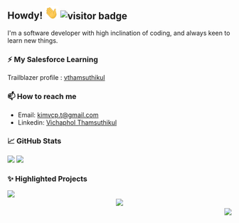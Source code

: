 <h2> 
  Howdy!
  <img src="wave.gif" width="30px">
  <img src="https://visitor-badge.glitch.me/badge?page_id=kimvcp&left_color=black&right_color=black" alt="visitor badge"/>
</h2>

I'm a software developer with high inclination of coding, and always keen to learn new things.

<h3>⚡ My Salesforce Learning</h3>

Trailblazer profile : [vthamsuthikul](https://trailblazer.me/id/vthamsuthikul)

<h3>📫 How to reach me</h3>

- Email: kimvcp.t@gmail.com
- Linkedin: [Vichaphol Thamsuthikul](https://www.linkedin.com/in/vichaphol-thamsuthikul-ba0838184)

<h3>📈 GitHub Stats</h3>

<span>
  <img width="55%" src="https://github-readme-stats.vercel.app/api?username=kimvcp&hide=stars&include_all_commits=true&count_private=true&show_icons=true&theme=great-gatsby" />
</span>
<span>
  <img width="40%" src="https://github-readme-stats.vercel.app/api/top-langs/?username=kimvcp&langs_count=6&layout=compact&theme=great-gatsby" />
</span>

<h3>✨ Highlighted Projects</h3>

<div align="left"> 
  <a href="https://github.com/Cobda/cobda-web">
    <img width="47.5%" src="https://github-readme-stats.vercel.app/api/pin/?username=Cobda&repo=cobda-web&theme=great-gatsby" />
  </a>
</div>
<div align="center">
  <a href="https://github.com/kimvcp/knews">
    <img width="47.5%" src="https://github-readme-stats.vercel.app/api/pin/?username=kimvcp&repo=knews&theme=great-gatsby" />
  </a>
</div>
<div align="right">
  <a href="https://github.com/kimvcp/dailigram">
    <img align="center" width="47.5%" src="https://github-readme-stats.vercel.app/api/pin/?username=kimvcp&repo=dailigram&theme=great-gatsby" />
  </a>
</div>
